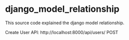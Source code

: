 # django_model_relationship
This source code explained the django model relationship.

Create User API:
http://localhost:8000/api/users/ POST
